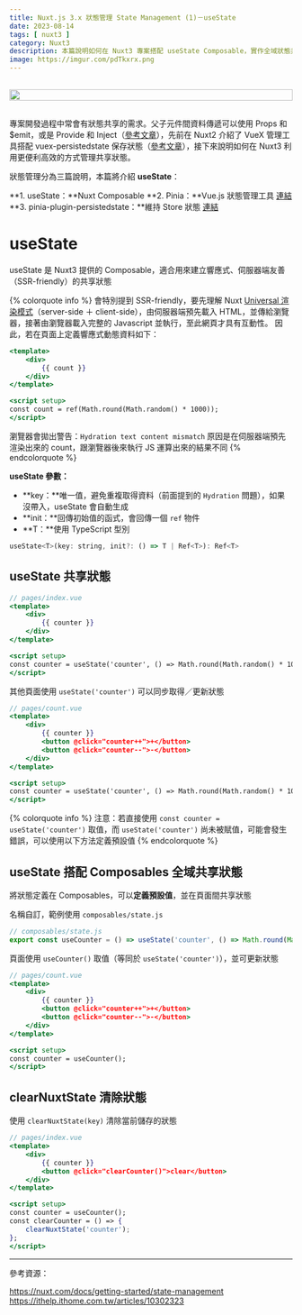 ```yaml
---
title: Nuxt.js 3.x 狀態管理 State Management (1)－useState
date: 2023-08-14
tags: [ nuxt3 ]
category: Nuxt3
description: 本篇說明如何在 Nuxt3 專案搭配 useState Composable，實作全域狀態共享
image: https://imgur.com/pdTkxrx.png
---
```


<div style="display: flex; justify-content: center; margin: 30px 0;">
    <img style="width: 100%; max-width: 600px;" src="https://imgur.com/pdTkxrx.png">
</div>

專案開發過程中常會有狀態共享的需求。父子元件間資料傳遞可以使用 Props 和 $emit，或是 Provide 和 Inject（[參考文章](https://clairechang.tw/2023/01/13/vue/vue-communications/)），先前在 Nuxt2 介紹了 VueX 管理工具搭配 vuex-persistedstate 保存狀態（[參考文章](https://clairechang.tw/2022/11/22/nuxt/nuxt-vuex-store/)），接下來說明如何在 Nuxt3 利用更便利高效的方式管理共享狀態。

狀態管理分為三篇說明，本篇將介紹 **useState**：

**1. useState：**Nuxt Composable
**2. Pinia：**Vue.js 狀態管理工具 [連結](https://clairechang.tw/2023/08/15/nuxt3/nuxt-v3-state-management-pinia/)
**3. pinia-plugin-persistedstate：**維持 Store 狀態 [連結](https://clairechang.tw/2023/08/16/nuxt3/nuxt-v3-state-management-persistedstate/)

<!-- more -->

# **useState**

useState 是 Nuxt3 提供的 Composable，適合用來建立響應式、伺服器端友善（SSR-friendly）的共享狀態

{% colorquote info %}
會特別提到 SSR-friendly，要先理解 Nuxt [Universal 渲染模式](https://nuxt.com/docs/guide/concepts/rendering#universal-rendering)（server-side ＋ client-side），由伺服器端預先載入 HTML，並傳給瀏覽器，接著由瀏覽器載入完整的 Javascript 並執行，至此網頁才具有互動性。
因此，若在頁面上定義響應式動態資料如下：

```jsx
<template>
    <div>
        {{ count }}
    </div>
</template>

<script setup>
const count = ref(Math.round(Math.random() * 1000));
</script>
```

瀏覽器會拋出警告：`Hydration text content mismatch`
原因是在伺服器端預先渲染出來的 count，跟瀏覽器後來執行 JS 運算出來的結果不同
{% endcolorquote %}

**useState 參數：**

- **key：**唯一值，避免重複取得資料（前面提到的 `Hydration` 問題），如果沒帶入，useState 會自動生成
- **init：**回傳初始值的函式，會回傳一個 `ref` 物件
- **T：**使用 TypeScript 型別

```jsx
useState<T>(key: string, init?: () => T | Ref<T>): Ref<T>
```

## **useState 共享狀態**

```jsx
// pages/index.vue
<template>
    <div>
        {{ counter }}
    </div>
</template>

<script setup>
const counter = useState('counter', () => Math.round(Math.random() * 1000));
</script>
```

其他頁面使用 `useState('counter')` 可以同步取得／更新狀態

```jsx
// pages/count.vue
<template>
    <div>
        {{ counter }}
        <button @click="counter++">+</button>
        <button @click="counter--">-</button>
    </div>
</template>

<script setup>
const counter = useState('counter', () => Math.round(Math.random() * 1000));
</script>
```

{% colorquote info %}
注意：若直接使用 `const counter = useState('counter')` 取值，而 `useState('counter')` 尚未被賦值，可能會發生錯誤，可以使用以下方法定義預設值
{% endcolorquote %}

## **useState 搭配 Composables 全域共享狀態**

將狀態定義在 Composables，可以**定義預設值**，並在頁面間共享狀態

名稱自訂，範例使用 `composables/state.js`

```jsx
// composables/state.js
export const useCounter = () => useState('counter', () => Math.round(Math.random() * 1000));
```

頁面使用 `useCounter()` 取值（等同於 `useState('counter')`），並可更新狀態

```jsx
// pages/count.vue
<template>
    <div>
        {{ counter }}
        <button @click="counter++">+</button>
        <button @click="counter--">-</button>
    </div>
</template>

<script setup>
const counter = useCounter();
</script>
```

## **clearNuxtState 清除狀態**

使用 `clearNuxtState(key)` 清除當前儲存的狀態

```jsx
// pages/index.vue
<template>
    <div>
        {{ counter }}
        <button @click="clearCounter()">clear</button>
    </div>
</template>

<script setup>
const counter = useCounter();
const clearCounter = () => {
    clearNuxtState('counter');
};
</script>
```

---

參考資源：

https://nuxt.com/docs/getting-started/state-management
https://ithelp.ithome.com.tw/articles/10302323